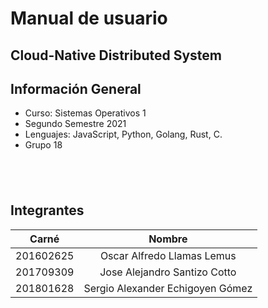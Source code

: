 # Manual de usuario

## Cloud-Native Distributed System

## Información General
- Curso: Sistemas Operativos 1
- Segundo Semestre 2021
- Lenguajes: JavaScript, Python, Golang, Rust, C.
- Grupo 18

&nbsp;
---
## Integrantes

|Carné | Nombre |
|:----:|:----:|
|201602625| Oscar Alfredo Llamas Lemus|
|201709309| Jose Alejandro Santizo Cotto|
|201801628| Sergio Alexander Echigoyen Gómez|